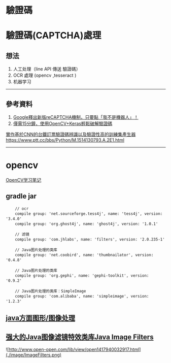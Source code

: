 # 驗證碼

# 驗證碼(CAPTCHA)處理

## 想法
1. 人工处理（line API 傳送 驗證碼）
2. OCR 處理 (opencv ,tesseract )
3. 机器学习

---

## 參考資料 

1. [Google釋出新版reCAPTCHA機制，只要點「我不是機器人」！](https://www.ithome.com.tw/news/92757)
2. [僅需15分鐘，使用OpenCV+Keras輕鬆破解驗證碼](https://itw01.com/24OMEZO.html)


[實作基於CNN的台鐵訂票驗證碼辨識以及驗證性高的訓練集產生器](https://github.com/JasonLiTW/simple-railway-captcha-solver)
https://www.ptt.cc/bbs/Python/M.1514130793.A.2E1.html


---
# opencv
[OpenCV学习笔记](https://blog.csdn.net/column/details/opencv-manual.html?&page=3)

## gradle jar

```
    // ocr
    compile group: 'net.sourceforge.tess4j', name: 'tess4j', version: '3.4.0'
    compile group: 'org.ghost4j', name: 'ghost4j', version: '1.0.1'

    // 滤镜
    compile group: 'com.jhlabs', name: 'filters', version: '2.0.235-1'

    // Java图片处理的类库
    compile group: 'net.coobird', name: 'thumbnailator', version: '0.4.8'

    // Java图片处理的类库
    compile group: 'org.gephi', name: 'gephi-toolkit', version: '0.9.2'

    // Java图片处理的类库：SimpleImage
    compile group: 'com.alibaba', name: 'simpleimage', version: '1.2.3'
```

## [java方面图形/图像处理](https://blog.csdn.net/u011596455/article/details/54099372)


## [强大的Java图像滤镜特效类库Java Image Filters](http://www.jhlabs.com/ip/filters/index.html)


![http://www.open-open.com/lib/view/open1417940032917.html](./image/ImageFilters.png)












